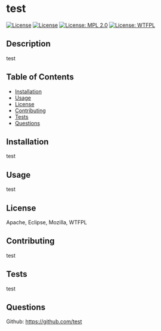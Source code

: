 
  # test
  [![License](https://img.shields.io/badge/License-Apache_2.0-blue.svg)](https://opensource.org/licenses/Apache-2.0) [![License](https://img.shields.io/badge/License-EPL_1.0-red.svg)](https://opensource.org/licenses/EPL-1.0) [![License: MPL 2.0](https://img.shields.io/badge/License-MPL_2.0-brightgreen.svg)](https://opensource.org/licenses/MPL-2.0) [![License: WTFPL](https://img.shields.io/badge/License-WTFPL-brightgreen.svg)](http://www.wtfpl.net/about/)

  ## Description
  test

  ## Table of Contents
  - [Installation](#installation)
  - [Usage](#usage)
  - [License](#license)
  - [Contributing](#contributing)
  - [Tests](#tests)
  - [Questions](#questions)

  ## Installation
  test

  ## Usage
  test

  ## License
  Apache, Eclipse, Mozilla, WTFPL

  ## Contributing
  test

  ## Tests
  test

  ## Questions
  Github: https://github.com/test
  
  